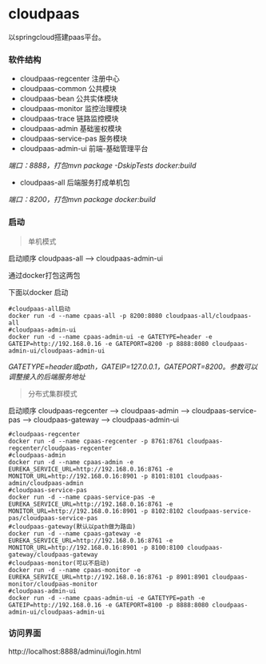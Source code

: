 # cloudpaas

以springcloud搭建paas平台。

### 软件结构

* cloudpaas-regcenter 注册中心
* cloudpaas-common  公共模块
* cloudpaas-bean 公共实体模块
* cloudpaas-monitor 监控治理模块
* cloudpaas-trace 链路监控模块
* cloudpaas-admin 基础鉴权模块
* cloudpaas-service-pas 服务模块
* cloudpaas-admin-ui 前端-基础管理平台

*端口：8888，打包mvn package -DskipTests docker:build*

* cloudpaas-all 后端服务打成单机包

*端口：8200，打包mvn package docker:build*

### 启动

> 单机模式

启动顺序 cloudpaas-all --> cloudpaas-admin-ui

通过docker打包这两包

下面以docker 启动

```
#cloudpaas-all启动
docker run -d --name cpaas-all -p 8200:8080 cloudpaas-all/cloudpaas-all
#cloudpaas-admin-ui
docker run -d --name cpaas-admin-ui -e GATETYPE=header -e GATEIP=http://192.168.0.16 -e GATEPORT=8200 -p 8888:8080 cloudpaas-admin-ui/cloudpaas-admin-ui
```

*GATETYPE=header或path，GATEIP=127.0.0.1，GATEPORT=8200。参数可以调整接入的后端服务地址*



> 分布式集群模式

启动顺序 cloudpaas-regcenter --> cloudpaas-admin --> cloudpaas-service-pas --> cloudpaas-gateway --> cloudpaas-admin-ui

```
#cloudpaas-regcenter
docker run -d --name cpaas-regcenter -p 8761:8761 cloudpaas-regcenter/cloudpaas-regcenter
#cloudpaas-admin
docker run -d --name cpaas-admin -e EUREKA_SERVICE_URL=http://192.168.0.16:8761 -e MONITOR_URL=http://192.168.0.16:8901 -p 8101:8101 cloudpaas-admin/cloudpaas-admin
#cloudpaas-service-pas
docker run -d --name cpaas-service-pas -e EUREKA_SERVICE_URL=http://192.168.0.16:8761 -e MONITOR_URL=http://192.168.0.16:8901 -p 8102:8102 cloudpaas-service-pas/cloudpaas-service-pas
#cloudpaas-gateway(默认以path做为路由)
docker run -d --name cpaas-gateway -e EUREKA_SERVICE_URL=http://192.168.0.16:8761 -e MONITOR_URL=http://192.168.0.16:8901 -p 8100:8100 cloudpaas-gateway/cloudpaas-gateway
#cloudpaas-monitor(可以不启动)
docker run -d --name cpaas-monitor -e EUREKA_SERVICE_URL=http://192.168.0.16:8761 -p 8901:8901 cloudpaas-monitor/cloudpaas-monitor
#cloudpaas-admin-ui
docker run -d --name cpaas-admin-ui -e GATETYPE=path -e GATEIP=http://192.168.0.16 -e GATEPORT=8100 -p 8888:8080 cloudpaas-admin-ui/cloudpaas-admin-ui
```



### 访问界面

http://localhost:8888/adminui/login.html